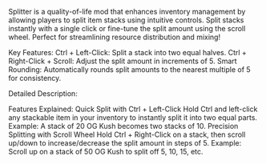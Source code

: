 Splitter is a quality-of-life mod that enhances inventory management by allowing players to split item stacks using intuitive controls. Split stacks instantly with a single click or fine-tune the split amount using the scroll wheel. Perfect for streamlining resource distribution and mixing!

Key Features:
Ctrl + Left-Click: Split a stack into two equal halves.
Ctrl + Right-Click + Scroll: Adjust the split amount in increments of 5.
Smart Rounding: Automatically rounds split amounts to the nearest multiple of 5 for consistency.

Detailed Description:

Features Explained:
Quick Split with Ctrl + Left-Click
Hold Ctrl and left-click any stackable item in your inventory to instantly split it into two equal parts.
Example: A stack of 20 OG Kush becomes two stacks of 10.
Precision Splitting with Scroll Wheel
Hold Ctrl + Right-Click on a stack, then scroll up/down to increase/decrease the split amount in steps of 5.
Example: Scroll up on a stack of 50 OG Kush to split off 5, 10, 15, etc.